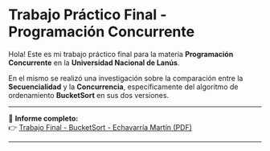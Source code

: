 # Trabajo Práctico Final - Programación Concurrente

Hola! Este es mi trabajo práctico final para la materia **Programación Concurrente** en la **Universidad Nacional de Lanús**.

En el mismo se realizó una investigación sobre la comparación entre la **Secuencialidad** y la **Concurrencia**, específicamente del algoritmo de ordenamiento **BucketSort** en sus dos versiones.

---

📄 **Informe completo:**  
👉 [Trabajo Final - BucketSort - Echavarría Martín (PDF)](https://drive.google.com/file/d/1xJKI3PDd2H-dw3kERP9L-ywdeqdAl6CX/view?usp=drive_link)

---
